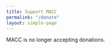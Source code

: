 ```yaml
---
title: Support MACC
permalink: "/donate"
layout: simple-page
---
```


MACC is no longer accepting donations.
